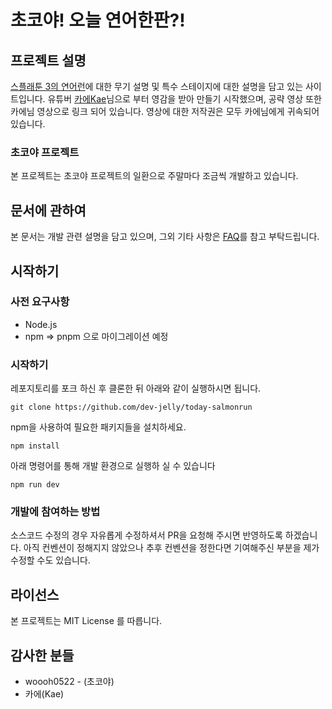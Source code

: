 # 초코야! 오늘 연어한판?!
## 프로젝트 설명
[스플래툰 3의 연어런](https://www.nintendo.co.kr/switch/av5ja/coop/index.html)에 대한 무기 설명 및 특수 스테이지에 대한 설명을 담고 있는 사이트입니다. 유튜버 [카에Kae](https://www.youtube.com/@kae3208)님으로 부터 영감을 받아 만들기 시작했으며, 공략 영상 또한 카에님 영상으로 링크 되어 있습니다. 영상에 대한 저작권은 모두 카에님에게 귀속되어 있습니다.

### 초코야 프로젝트
본 프로젝트는 초코야 프로젝트의 일환으로 주말마다 조금씩 개발하고 있습니다. 

## 문서에 관하여
본 문서는 개발 관련 설명을 담고 있으며, 그외 기타 사항은 [FAQ](FAQ.md)를 참고 부탁드립니다.

## 시작하기

### 사전 요구사항
- Node.js
- npm => pnpm 으로 마이그레이션 예정

### 시작하기

레포지토리를 포크 하신 후 클론한 뒤 아래와 같이 실행하시면 됩니다. 

```git clone https://github.com/dev-jelly/today-salmonrun```

npm을 사용하여 필요한 패키지들을 설치하세요.

```npm install```

아래 명령어를 통해 개발 환경으로 실행하 실 수 있습니다

```npm run dev```
 

### 개발에 참여하는 방법
소스코드 수정의 경우 자유롭게 수정하셔서 PR을 요청해 주시면 반영하도록 하겠습니다. 아직 컨벤션이 정해지지 않았으나 추후 컨벤션을 정한다면 기여해주신 부분을 제가 수정할 수도 있습니다.

## 라이선스
본 프로젝트는 MIT License 를 따릅니다.

## 감사한 분들
- woooh0522 - (초코야)
- 카에(Kae)
